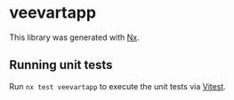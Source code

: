 # veevartapp

This library was generated with [Nx](https://nx.dev).

## Running unit tests

Run `nx test veevartapp` to execute the unit tests via [Vitest](https://vitest.dev/).
